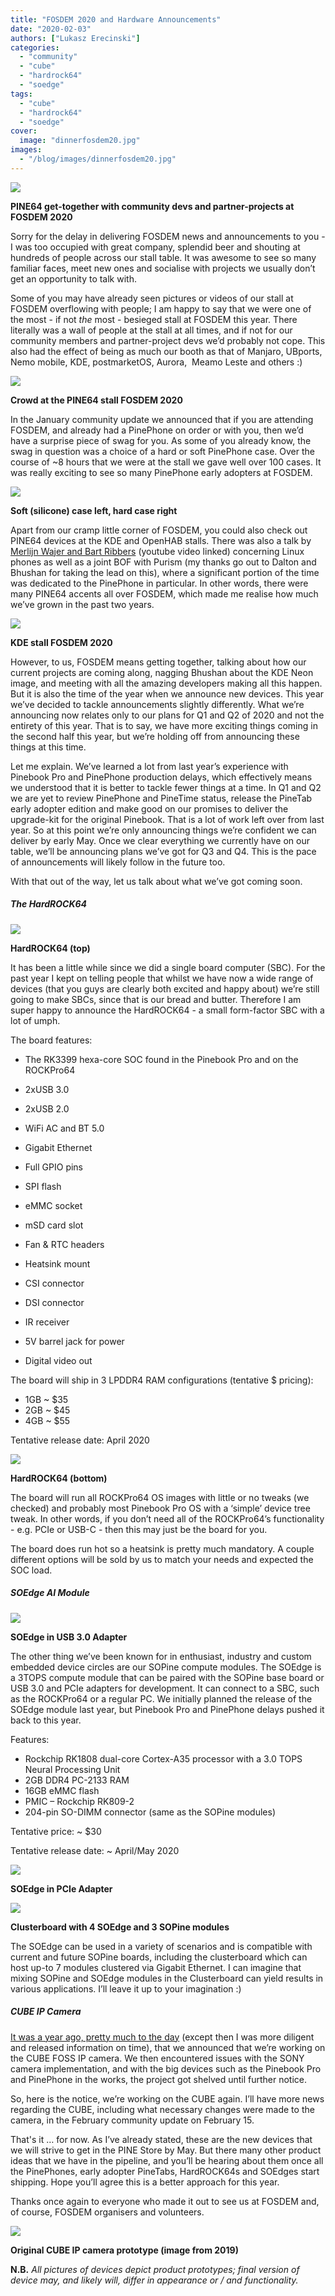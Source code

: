 ```yaml
---
title: "FOSDEM 2020 and Hardware Announcements"
date: "2020-02-03"
authors: ["Lukasz Erecinski"]
categories:
  - "community"
  - "cube"
  - "hardrock64"
  - "soedge"
tags: 
  - "cube"
  - "hardrock64"
  - "soedge"
cover: 
  image: "dinnerfosdem20.jpg"
images:
  - "/blog/images/dinnerfosdem20.jpg"
---
```


![](/blog/images/dinnerfosdem20.jpg)

**PINE64 get-together with community devs and partner-projects at FOSDEM 2020**

Sorry for the delay in delivering FOSDEM news and announcements to you - I was too occupied with great company, splendid beer and shouting at hundreds of people across our stall table. It was awesome to see so many familiar faces, meet new ones and socialise with projects we usually don’t get an opportunity to talk with. 

Some of you may have already seen pictures or videos of our stall at FOSDEM overflowing with people; I am happy to say that we were one of the most - if not _the_ most - besieged stall at FOSDEM this year. There literally was a wall of people at the stall at all times, and if not for our community members and partner-project devs we’d probably not cope. This also had the effect of being as much our booth as that of Manjaro, UBports, Nemo mobile, KDE, postmarketOS, Aurora,  Meamo Leste and others :)

![](/blog/images/fosdem20stall.jpg)

**Crowd at the PINE64 stall FOSDEM 2020**

In the January community update we announced that if you are attending FOSDEM, and already had a PinePhone on order or with you, then we’d have a surprise piece of swag for you. As some of you already know, the swag in question was a choice of a hard or soft PinePhone case. Over the course of ~8 hours that we were at the stall we gave well over 100 cases. It was really exciting to see so many PinePhone early adopters at FOSDEM.

![](/blog/images/PinePhone-Cases.jpg)

**Soft (silicone) case left, hard case right**

Apart from our cramp little corner of FOSDEM, you could also check out PINE64 devices at the KDE and OpenHAB stalls. There was also a talk by [Merlijn Wajer and Bart Ribbers](https://www.youtube.com/watch?v=JfxZ7Dl00mE) (youtube video linked) concerning Linux phones as well as a joint BOF with Purism (my thanks go out to Dalton and Bhushan for taking the lead on this), where a significant portion of the time was dedicated to the PinePhone in particular. In other words, there were many PINE64 accents all over FOSDEM, which made me realise how much we’ve grown in the past two years.  

![](/blog/images/KDE-stall.jpg)

**KDE stall FOSDEM 2020**

However, to us, FOSDEM means getting together, talking about how our current projects are coming along, nagging Bhushan about the KDE Neon image, and meeting with all the amazing developers making all this happen. But it is also the time of the year when we announce new devices. This year we’ve decided to tackle announcements slightly differently. What we’re announcing now relates only to our plans for Q1 and Q2 of 2020 and not the entirety of this year. That is to say, we have more exciting things coming in the second half this year, but we’re holding off from announcing these things at this time. 

Let me explain. We’ve learned a lot from last year’s experience with Pinebook Pro and PinePhone production delays, which effectively means we understood that it is better to tackle fewer things at a time. In Q1 and Q2 we are yet to review PinePhone and PineTime status, release the PineTab early adopter edition and make good on our promises to deliver the upgrade-kit for the original Pinebook. That is a lot of work left over from last year. So at this point we’re only announcing things we’re confident we can deliver by early May. Once we clear everything we currently have on our table, we’ll be announcing plans we’ve got for Q3 and Q4. This is the pace of announcements will likely follow in the future too.

With that out of the way, let us talk about what we’ve got coming soon.

##### The HardROCK64

![](/blog/images/HRock64-1.jpeg)

**HardROCK64 (top)**

It has been a little while since we did a single board computer (SBC). For the past year I kept on telling people that whilst we have now a wide range of devices (that you guys are clearly both excited and happy about) we’re still going to make SBCs, since that is our bread and butter. Therefore I am super happy to announce the HardROCK64 - a small form-factor SBC with a lot of umph. 

The board features:

- The RK3399 hexa-core SOC found in the Pinebook Pro and on the ROCKPro64
- 2xUSB 3.0
- 2xUSB 2.0 
- WiFi AC and BT 5.0
- Gigabit Ethernet  
    
- Full GPIO pins 
- SPI flash
- eMMC socket 
- mSD card slot
- Fan & RTC headers
- Heatsink mount
- CSI connector
- DSI connector
- IR receiver 
- 5V barrel jack for power
- Digital video out 

The board will ship in 3 LPDDR4 RAM configurations (tentative $ pricing): 

- 1GB ~ $35
- 2GB ~ $45
- 4GB ~ $55

Tentative release date: April 2020

![](/blog/images/hrock64bottom.jpeg)

**HardROCK64 (bottom)**

The board will run all ROCKPro64 OS images with little or no tweaks (we checked) and probably most Pinebook Pro OS with a ‘simple’ device tree tweak. In other words, if you don’t need all of the ROCKPro64’s functionality - e.g. PCIe or USB-C - then this may just be the board for you.

The board does run hot so a heatsink is pretty much mandatory. A couple different options will be sold by us to match your needs and expected the SOC load. 

##### SOEdge AI Module

![](/blog/images/soedgeusb.jpeg)

**SOEdge in USB 3.0 Adapter**

The other thing we’ve been known for in enthusiast, industry and custom embedded device circles are our SOPine compute modules. The SOEdge is a 3TOPS compute module that can be paired with the SOPine base board or USB 3.0 and PCIe adapters for development. It can connect to a SBC, such as the ROCKPro64 or a regular PC. We initially planned the release of the SOEdge module last year, but Pinebook Pro and PinePhone delays pushed it back to this year. 

Features:

- Rockchip RK1808 dual-core Cortex-A35 processor with a 3.0 TOPS  Neural Processing Unit
- 2GB DDR4 PC-2133 RAM
- 16GB eMMC flash
- PMIC – Rockchip RK809-2
- 204-pin SO-DIMM connector (same as the SOPine modules)

Tentative price: ~ $30

Tentative release date: ~ April/May 2020

![](/blog/images/soedgepcie.jpeg)

**SOEdge in PCIe Adapter**

![](/blog/images/cluster.jpeg)

**Clusterboard with 4 SOEdge and 3 SOPine modules**

The SOEdge can be used in a variety of scenarios and is compatible with current and future SOPine boards, including the clusterboard which can host up-to 7 modules clustered via Gigabit Ethernet. I can imagine that mixing SOPine and SOEdge modules in the Clusterboard can yield results in various applications. I’ll leave it up to your imagination :)

##### CUBE IP Camera 

[It was a year ago, pretty much to the day](https://forum.pine64.org/showthread.php?tid=7093) (except then I was more diligent and released information on time), that we announced that we’re working on the CUBE FOSS IP camera. We then encountered issues with the SONY camera implementation, and with the big devices such as the Pinebook Pro and PinePhone in the works, the project got shelved until further notice. 

So, here is the notice, we’re working on the CUBE again. I’ll have more news regarding the CUBE, including what necessary changes were made to the camera, in the February community update on February 15. 

That's it … for now. As I’ve already stated, these are the new devices that we will strive to get in the PINE Store by May. But there many other product ideas that we have in the pipeline, and you’ll be hearing about them once all the PinePhones, early adopter PineTabs, HardROCK64s and SOEdges start shipping. Hope you’ll agree this is a better approach for this year. 

Thanks once again to everyone who made it out to see us at FOSDEM and, of course, FOSDEM organisers and volunteers. 

![](/blog/images/cubecam.jpeg)

**Original CUBE IP camera prototype (image from 2019)**

**N.B.** _All pictures of devices depict product prototypes; final version of device may, and likely will, differ in appearance or / and functionality._
